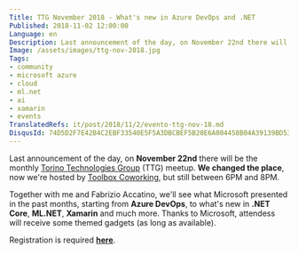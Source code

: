```yaml
---
Title: TTG November 2018 - What's new in Azure DevOps and .NET
Published: 2018-11-02 12:00:00
Language: en
Description: Last announcement of the day, on November 22nd there will be the monthly Torino Technologies Group (TTG) meetup. We changed the place, now we're hosted by Toolbox Coworking, but still between 6PM and 8PM.
Image: /assets/images/ttg-nov-2018.jpg
Tags:
- community
- microsoft azure
- cloud
- ml.net
- ai
- xamarin
- events
TranslatedRefs: it/post/2018/11/2/evento-ttg-nov-18.md
DisqusId: 74D5D2F7E42B4C2EBF33540E5F5A3DBCBEF5B20E6A004458B04A39139BD53324
---
```

Last announcement of the day, on **November 22nd** there will be the monthly <a href="http://www.torinotechnologiesgroup.it/" target="_blank">Torino Technologies Group</a> (TTG) meetup. **We changed the place**, now we're hosted by <a href="http://www.toolboxoffice.it" target="_blank">Toolbox Coworking</a>, but still between 6PM and 8PM.

Together with me and Fabrizio Accatino, we'll see what Microsoft presented in the past months, starting from **Azure DevOps**, to  what's new in **.NET Core**, **ML.NET**, **Xamarin** and much more. Thanks to Microsoft, attendess will receive some themed gadgets (as long as available).

Registration is required <a href="https://ttg-to-nov2018.eventbrite.it/" target="_blank">**here**</a>.